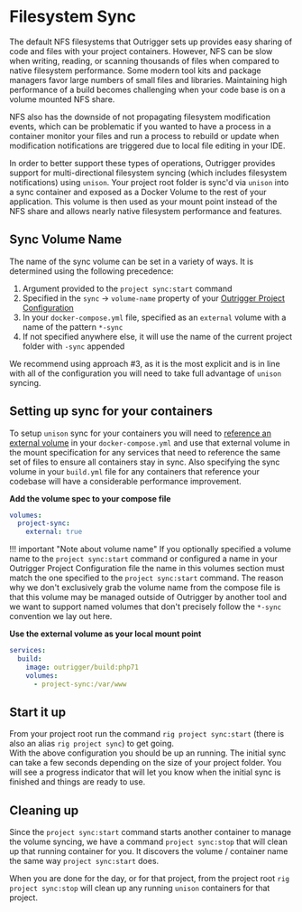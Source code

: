 # Filesystem Sync

The default NFS filesystems that Outrigger sets up provides easy sharing of code and files with your project containers. 
However, NFS can be slow when writing, reading, or scanning thousands of files when compared to native filesystem performance. 
Some modern tool kits and package managers favor large numbers of small files and libraries. Maintaining high performance 
of a build becomes challenging when your code base is on a volume mounted NFS share.

NFS also has the downside of not propagating filesystem modification events, which can be problematic if you wanted to have
a process in a container monitor your files and run a process to rebuild or update when modification notifications are triggered
due to local file editing in your IDE.

In order to better support these types of operations, Outrigger provides support for multi-directional filesystem syncing 
(which includes filesystem notifications) using `unison`.  Your project root folder is sync'd via `unison` into a sync 
container and exposed as a Docker Volume to the rest of your application. This volume is then used as your mount point 
instead of the NFS share and allows nearly native filesystem performance and features.

## Sync Volume Name

The name of the sync volume can be set in a variety of ways. It is determined using the following precedence:

1. Argument provided to the `project sync:start` command
2. Specified in the `sync` -> `volume-name` property of your [Outrigger Project Configuration](./project-configuration.md)
3. In your `docker-compose.yml` file, specified as an `external` volume with a name of the pattern `*-sync`
4. If not specified anywhere else, it will use the name of the current project folder with `-sync` appended

We recommend using approach #3, as it is the most explicit and is in line with all of the configuration you will need
to take full advantage of `unison` syncing.

## Setting up sync for your containers

To setup `unison` sync for your containers you will need to [reference an external volume](https://docs.docker.com/compose/compose-file/#volume-configuration-reference) 
in your `docker-compose.yml` and use that external volume in the mount specification for any services that need to 
reference the same set of files to ensure all containers stay in sync. Also specifying the sync volume in your `build.yml`
file for any containers that reference your codebase will have a considerable performance improvement.

**Add the volume spec to your compose file**

```yaml
volumes:
  project-sync:
    external: true
```

!!! important "Note about volume name"
    If you optionally specified a volume name to the `project sync:start` command or configured a name in your Outrigger 
    Project Configuration file the name in this volumes section must match the one specified to the `project sync:start`
    command. The reason why we don't exclusively grab the volume name from the compose file is that this volume may be 
    managed outside of Outrigger by another tool and we want to support named volumes that don't precisely follow 
    the `*-sync` convention we lay out here. 

**Use the external volume as your local mount point**

```yaml
services:
  build:
    image: outrigger/build:php71
    volumes:
      - project-sync:/var/www
```

## Start it up

From your project root run the command `rig project sync:start` (there is also an alias `rig project sync`) to get going.  
With the above configuration you should be up an running. The initial sync can take a few seconds depending on the size
of your project folder. You will see a progress indicator that will let you know when the initial sync is finished and 
things are ready to use.


## Cleaning up

Since the `project sync:start` command starts another container to manage the volume syncing, we have a command `project sync:stop`
that will clean up that running container for you. It discovers the volume / container name the same way `project sync:start` 
does.

When you are done for the day, or for that project, from the project root `rig project sync:stop` will clean up any running
`unison` containers for that project.
